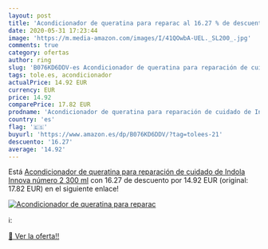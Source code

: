 ```yaml
---
layout: post
title: 'Acondicionador de queratina para reparac al 16.27 % de descuento'
date: 2020-05-31 17:23:44
image: 'https://m.media-amazon.com/images/I/41QOwbA-UEL._SL200_.jpg'
comments: true
category: ofertas
author: ring
slug: 'B076KD6DDV-es Acondicionador de queratina para reparación de cuidado de...'
tags: tole.es, acondicionador
actualPrice: 14.92 EUR
currency: EUR
price: 14.92
comparePrice: 17.82 EUR
prodname: 'Acondicionador de queratina para reparación de cuidado de Indola Innova  número 2  300 ml'
country: 'es'
flag: '🇪🇸'
buyurl: 'https://www.amazon.es/dp/B076KD6DDV/?tag=tolees-21'
descuento: '16.27'
average: '14.92'
---
```


Está [Acondicionador de queratina para reparación de cuidado de Indola Innova  número 2  300 ml](https://www.amazon.es/dp/B076KD6DDV/?tag=tolees-21) con 16.27 de descuento por 14.92 EUR (original: 17.82 EUR) en el siguiente enlace!

[![Acondicionador de queratina para reparac](https://m.media-amazon.com/images/I/41QOwbA-UEL._SL200_.jpg)](https://www.amazon.es/dp/B076KD6DDV/?tag=tolees-21)

ℹ️:


[🛒 Ver la oferta!!](https://www.amazon.es/dp/B076KD6DDV/?tag=tolees-21)
